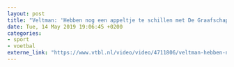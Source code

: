 ```yaml
---
layout: post
title: "Veltman: 'Hebben nog een appeltje te schillen met De Graafschap'"
date: Tue, 14 May 2019 19:06:45 +0200
categories: 
- sport 
- voetbal 
externe_link: "https://www.vtbl.nl/video/video/4711806/veltman-hebben-nog-een-appeltje-te-schillen-met-de-graafschap"
---
```



